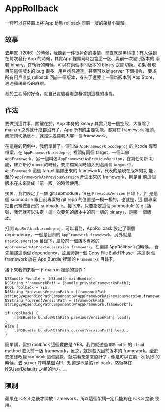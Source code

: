 # AppRollback

一套可以在裝置上將 App 動態 rollback 回前一版的架構小實驗。

## 故事

去年底（2016）的時候，我聽到一件很神奇的事情、簡直就是黑科技：有人做到
在每次發行 App 的時候，其實App 裡頭同時包含這一版、與前一次發行版本的
兩套 binary，在執行的時候，可以在兩個不同版本的 binary 之間切換。如果
發現目前這個版本的 bug 很多，用戶抱怨連連，甚至可以從 server 下個指令，
要求所有用戶直接 rollback 回前一個版本，省去了還要上一個新版本到 App
Store，通過蘋果審核的麻煩。

基於工程師的好奇，就自己實驗看看怎樣做到這樣的事情。

## 作法

要做到這件事，關鍵在於，App 本身的 Binary 其實只是一個空殼，大概除了
main.m 之外就什麼都沒有了，App 所有的主要功能，都寫在 framework 裡頭，
而所謂切換版本，就是決定要載入哪一個 framework。

在這邊的範例中，我們準備了一個叫做 `AppFramework.xcodeproj` 的 Xcode
專案檔案，在 `AppFramework.xcodeproj` 裡頭有兩個 target，一個叫做
`AppFramework`、另一個叫做 `AppFrameworkAsPreviousVersion`，在寫任何新
功能，建立新的 class 的時候，要把檔案同時加入到這兩個 target 中。
`AppFramework` 這個 target 編譯出來的 framework，代表的是現在版本的功
能，至於 `AppFrameworkAsPreviousVersion` 產生出來的 framework，則是目
前這個版本在未來變成「前一版」的時候使用。

接著，我們設定了一個 git submodule，位在 `PreviousVersion` 目錄下，但
是這個 submodule 跟目前專案的 git repo 的位置是一模一樣的，也就是，這
個專案把自己當做自己的 submodule。接下來，只要指定這個 submodule 的
git 版號，我們就可以決定「這一次要包的版本中的前一版的 binary」，是哪
一個版本。

打開 `AppRollback.xcodeproj`，可以看到，AppRollback 設定了兩個
dependency，一個是目前的 `AppFramework.framework`，另外就是
`PreviousVersion` 目錄下，屬於前一個版本專案的
`AppFrameworkAsPreviousVersion.framework`。在編譯 AppRollback 的時候，
會先編譯這兩個 dependency，並且透過一個 Copy File Build Phase，將這兩
個 framework 放在 App Bundle 裡頭的 `Frameworks` 目錄下。

接下來我們來看一下 main.m 裡頭的實作：

```
NSBundle *bundle = [NSBundle mainBundle];
NSString *frameworkPath = [bundle privateFrameworksPath];
BOOL roolback = YES;
NSString *previousVersionPath = [frameworkPath stringByAppendingPathComponent:@"AppFrameworkAsPreviousVersion.framework"];
NSString *currentVersionPath = [frameworkPath stringByAppendingPathComponent:@"AppFramework.framework"];

if (roolback) {
	[[NSBundle bundleWithPath:previousVersionPath] load];
}
else {
	[[NSBundle bundleWithPath:currentVersionPath] load];
}
```

簡單講，假如 roolback 這個變數是 YES，我們就透過 `NSBundle` 的 `-load`
method 載入前一版 framework，反之，就是載入目前版本的 framework。至於
要怎樣改變 roolback 這個變數，就端看要怎麼設計了，像是可以在前一次執行
的時候，去 server 呼叫某個 API，知道是不是該 rollback，然後存在
NSUserDefaults 之類的地方…。

## 限制

蘋果在 iOS 8 之後才開放 framework，所以這個架構一定只能夠在 iOS 8 之後
使用。
